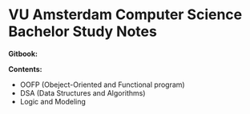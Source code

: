 # VU Amsterdam Computer Science Bachelor Study Notes

**Gitbook:** 

**Contents:**
- OOFP (Obeject-Oriented and Functional program)
- DSA (Data Structures and Algorithms)
- Logic and Modeling
